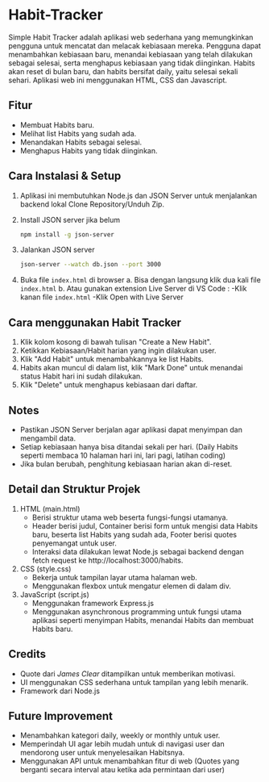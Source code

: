 # Habit-Tracker

Simple Habit Tracker adalah aplikasi web sederhana yang memungkinkan pengguna untuk mencatat dan melacak kebiasaan mereka. Pengguna dapat menambahkan kebiasaan baru, menandai kebiasaan yang telah dilakukan sebagai selesai, serta menghapus kebiasaan yang tidak diinginkan. Habits akan reset di bulan baru, dan habits bersifat daily, yaitu selesai sekali sehari.
Aplikasi web ini menggunakan HTML, CSS dan Javascript.

## Fitur
- Membuat Habits baru.
- Melihat list Habits yang sudah ada.
- Menandakan Habits sebagai selesai.
- Menghapus Habits yang tidak diinginkan.

## Cara Instalasi & Setup
1. Aplikasi ini membutuhkan Node.js dan JSON Server untuk menjalankan backend lokal
   Clone Repository/Unduh Zip.

3. Install JSON server jika belum
   ```bash
   npm install -g json-server
   ```

4. Jalankan JSON server
   ```bash
   json-server --watch db.json --port 3000
   ```

6. Buka file `index.html` di browser
   a. Bisa dengan langsung klik dua kali file `index.html`
   b. Atau gunakan extension Live Server di VS Code :
      -Klik kanan file `index.html`
      -Klik Open with Live Server
     

## Cara menggunakan Habit Tracker
1. Klik kolom kosong di bawah tulisan "Create a New Habit".
2. Ketikkan Kebiasaan/Habit harian yang ingin dilakukan user.
3. Klik "Add Habit" untuk menambahkannya ke list Habits.
4. Habits akan muncul di dalam list, klik "Mark Done" untuk menandai status Habit hari ini sudah dilakukan.
5. Klik "Delete" untuk menghapus kebiasaan dari daftar.

## Notes
- Pastikan JSON Server berjalan agar aplikasi dapat menyimpan dan mengambil data.
- Setiap kebiasaan hanya bisa ditandai sekali per hari. (Daily Habits seperti membaca 10 halaman hari ini, lari pagi, latihan coding)
- Jika bulan berubah, penghitung kebiasaan harian akan di-reset.

## Detail dan Struktur Projek
1. HTML (main.html)
   - Berisi struktur utama web beserta fungsi-fungsi utamanya.
   - Header berisi judul, Container berisi form untuk mengisi data Habits baru, beserta list Habits yang sudah ada, Footer berisi quotes penyemangat untuk user.
   - Interaksi data dilakukan lewat Node.js sebagai backend dengan fetch request ke http://localhost:3000/habits.
2. CSS (style.css)
   - Bekerja untuk tampilan layar utama halaman web.
   - Menggunakan flexbox untuk mengatur elemen di dalam div.
3. JavaScript (script.js)
   - Menggunakan framework Express.js
   - Menggunakan asynchronous programming untuk fungsi utama aplikasi seperti menyimpan Habits, menandai Habits dan membuat Habits baru.
   

## Credits
- Quote dari *James Clear* ditampilkan untuk memberikan motivasi.
- UI menggunakan CSS sederhana untuk tampilan yang lebih menarik.
- Framework dari Node.js

## Future Improvement
- Menambahkan kategori daily, weekly or monthly untuk user.
- Memperindah UI agar lebih mudah untuk di navigasi user dan mendorong user untuk menyelesaikan Habitsnya.
- Menggunakan API untuk menambahkan fitur di web (Quotes yang berganti secara interval atau ketika ada permintaan dari user)


